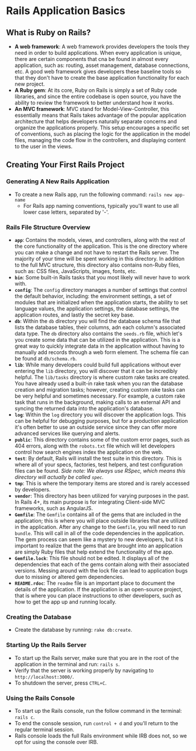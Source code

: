 # Rails Application Basics

## What is Ruby on Rails?

- **A web framework**: A web framework provides developers the tools they need in order to build applications. When every application is unique, there are certain components that cna be found in almost every application, such as: routing, asset management, database connections, etc. A good web framework gives developers these baseline tools so that they don't have to create the base application functionality for each new project.
- **A Ruby gem**: At its core, Ruby on Rails is simply a set of Ruby code libraries, and since the entire codebase is open source, you have the ability to review the framework to better understand how it works.
- **An MVC framework**: MVC stand for Model-View-Controller, this essentially means that Rails takes advantage of the popular application architecture that helps developers naturally separate concerns and organize the applications properly. This setup encourages a specific set of conventions, such as placing the logic for the application in the model files, managing the code flow in the controllers, and displaying content to the user in the views.

## Creating Your First Rails Project

### Generating A New Rails Application

- To create a new Rails app, run the following command: `rails new app-name`
  - For Rails app naming conventions, typically you'll want to use all lower case letters, separated by '-'.

### Rails File Structure Overview

- **`app`**: Contains the models, views, and controllers, along with the rest of the core functionality of the application. This is the one directory where you can make a change and not have to restart the Rails server. The majority of your time will be spent working in this directory. In addition to the full MVC structure, this directory also contains non-Ruby files, such as: CSS files, JavaScripts, images, fonts, etc.
- **`bin`**: Some built-in Rails tasks that you most likely will never have to work with.
- **`config`**: The `config` directory manages a number of settings that control the default behavior, including: the environment settings, a set of modules that are initialized when the application starts, the ability to set language values, the application settings, the database settings, the application routes, and lastly the secret key base.
- **`db`**: Within the `db` directory you will find the database schema file that lists the database tables, their columns, adn each column's associated data type. The `db` directory also contains the `seeds.rb` file, which let's you create some data that can be utilized in the application. This is a great way to quickly integrate data in the application without having to manually add records through a web form element. The schema file can be found at `db/schema.rb`.
- **`lib`**: While many developers could build full applications without ever entering the `lib` directory, you will discover that it can be incredibly helpful. The `lib/tasks` directory is where custom rake tasks are created. You have already used a built-in rake task when you ran the database creation and migration tasks; however, creating custom rake tasks can be very helpful and sometimes necessary. For example, a custom rake task that runs in the background, making calls to an external API and syncing the returned data into the application's database.
- **`log`**: Within the `log` directory you will discover the application logs. This can be helpful for debugging purposes, but for a production application it's often better to use an outside service since they can offer more advanced services like querying and alerts.
- **`public`**: This directory contains some of the custom error pages, such as 404 errors, along with the `robots.txt` file which will let developers control how search engines index the application on the web.
- **`test`**: By default, Rails will install the test suite in this directory. This is where all of your specs, factories, test helpers, and test configuration files can be found. _Side note: We always use RSpec, which means this directory will actually be called `spec`._
- **`tmp`**: This is where the temporary items are stored and is rarely accessed by developers.
- **`vendor`**: This directory has been utilized for varying purposes in the past. In Rails 4+, its main purpose is for integrating Client-side MVC frameworks, such as AngularJS.
- **`Gemfile`**: The `Gemfile` contains all of the gems that are included in the application; this is where you will place outside libraries that are utilized in the application. After any change to the `Gemfile`, you will need to run `bundle`. This will call in all of the code dependencies in the application. The gem process can seem like a mystery to new developers, but it is important to realize that the gems that are brought into an application are simply Ruby files that help extend the functionality of the app.
- **`Gemfile.lock`**: This file should not be edited. It displays all of the dependencies that each of the gems contain along with their associated versions. Messing around with the lock file can lead to application bugs due to missing or altered gem dependencies.
- **`README.rdoc`**: The `readme` file is an important place to document the details of the application. If the application is an open-source project, that is where you can place instructions to other developers, such as how to get the app up and running locally.

### Creating the Database

- Create the database by running: `rake db:create`.

### Starting Up the Rails Server

- To start up the Rails server, make sure that you are in the root of the application in the terminal and run: `rails s`.
- Verify that the server is working properly by navigating to `http://localhost:3000/`.
- To shutdown the server, press `CTRL+C`.

### Using the Rails Console

- To start up the Rails console, run the follow command in the terminal: `rails c`.
- To end the console session, run `control + d` and you'll return to the regular terminal session.
- Rails console loads the full Rails environment while IRB does not, so we opt for using the console over IRB.
